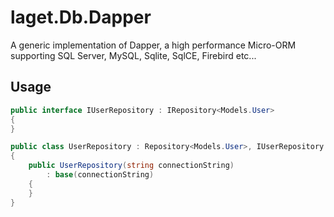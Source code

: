﻿# laget.Db.Dapper
A generic implementation of Dapper, a high performance Micro-ORM supporting SQL Server, MySQL, Sqlite, SqlCE, Firebird etc...

## Usage
```c#
public interface IUserRepository : IRepository<Models.User>
{
}

public class UserRepository : Repository<Models.User>, IUserRepository
{
    public UserRepository(string connectionString)
        : base(connectionString)
    {
    }
}
```
